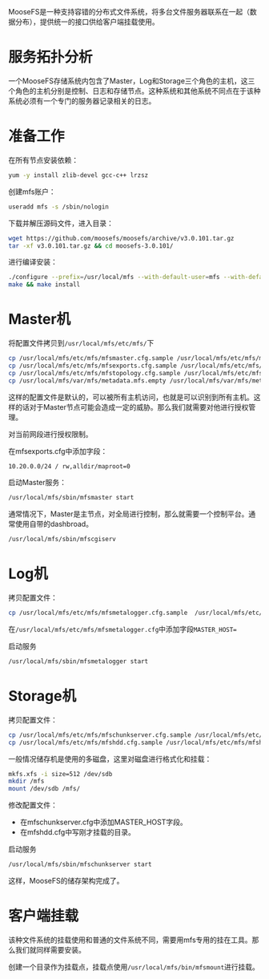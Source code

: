 MooseFS是一种支持容错的分布式文件系统，将多台文件服务器联系在一起（数据分布），提供统一的接口供给客户端挂载使用。

# 服务拓扑分析

一个MooseFS存储系统内包含了Master，Log和Storage三个角色的主机，这三个角色的主机分别是控制、日志和存储节点。这种系统和其他系统不同点在于该种系统必须有一个专门的服务器记录相关的日志。

# 准备工作

在所有节点安装依赖：

```bash
yum -y install zlib-devel gcc-c++ lrzsz
```

创建mfs账户：

```bash
useradd mfs -s /sbin/nologin
```

下载并解压源码文件，进入目录：

```bash
wget https://github.com/moosefs/moosefs/archive/v3.0.101.tar.gz
tar -xf v3.0.101.tar.gz && cd moosefs-3.0.101/
```

进行编译安装：

```bash
./configure --prefix=/usr/local/mfs --with-default-user=mfs --with-default-group=mfs --disable-mfschunkserver --disable-mfsmount
make && make install
```

# Master机

将配置文件拷贝到```/usr/local/mfs/etc/mfs/```下

```bash
cp /usr/local/mfs/etc/mfs/mfsmaster.cfg.sample /usr/local/mfs/etc/mfs/mfsmaster.cfg
cp /usr/local/mfs/etc/mfs/mfsexports.cfg.sample /usr/local/mfs/etc/mfs/mfsexports.cfg
cp /usr/local/mfs/etc/mfs/mfstopology.cfg.sample /usr/local/mfs/etc/mfs/mfstopology.cfg
cp /usr/local/mfs/var/mfs/metadata.mfs.empty /usr/local/mfs/var/mfs/metadata.mfs
```

这样的配置文件是默认的，可以被所有主机访问，也就是可以识别到所有主机。这样的话对于Master节点可能会造成一定的威胁。那么我们就需要对他进行授权管理。

对当前网段进行授权限制。

在mfsexports.cfg中添加字段：

```bash
10.20.0.0/24 / rw,alldir/maproot=0
```

启动Master服务：

```bash
/usr/local/mfs/sbin/mfsmaster start
```

通常情况下，Master是主节点，对全局进行控制，那么就需要一个控制平台。通常使用自带的dashbroad。

```bash
/usr/local/mfs/sbin/mfscgiserv
```

# Log机

拷贝配置文件：

```bash
cp /usr/local/mfs/etc/mfs/mfsmetalogger.cfg.sample  /usr/local/mfs/etc/mfs/mfsmetalogger.cfg
```

在```/usr/local/mfs/etc/mfs/mfsmetalogger.cfg```中添加字段```MASTER_HOST=```

启动服务

```bash
/usr/local/mfs/sbin/mfsmetalogger start
```

# Storage机

拷贝配置文件：

```bash
cp /usr/local/mfs/etc/mfs/mfschunkserver.cfg.sample /usr/local/mfs/etc/mfs/mfschunkserver.cfg
cp /usr/local/mfs/etc/mfs/mfshdd.cfg.sample /usr/local/mfs/etc/mfs/mfshdd.cfg
```

一般情况储存机是使用的多磁盘，这里对磁盘进行格式化和挂载：

```bash
mkfs.xfs -i size=512 /dev/sdb
mkdir /mfs
mount /dev/sdb /mfs/
```

修改配置文件：

* 在mfschunkserver.cfg中添加MASTER_HOST字段。
* 在mfshdd.cfg中写刚才挂载的目录。

启动服务

```bash
/usr/local/mfs/sbin/mfschunkserver start
```

这样，MooseFS的储存架构完成了。

# 客户端挂载

该种文件系统的挂载使用和普通的文件系统不同，需要用mfs专用的挂在工具。那么我们就同样需要安装。

创建一个目录作为挂载点，挂载点使用```/usr/local/mfs/bin/mfsmount```进行挂载。

